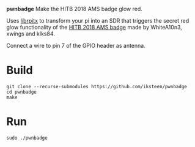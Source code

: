 **pwnbadge** Make the HITB 2018 AMS badge glow red.

Uses [librpitx](https://github.com/F5OEO/librpitx) to transform your pi into
an SDR that triggers the secret red glow functionality of the [HITB 2018 AMS
badge](https://github.com/klks/hitb2018ams_badge) made by WhiteA10n3, xwings
and klks84.

Connect a wire to pin 7 of the GPIO header as antenna.

# Build

	git clone --recurse-submodules https://github.com/iksteen/pwnbadge
	cd pwnbadge
	make

# Run

	sudo ./pwnbadge
